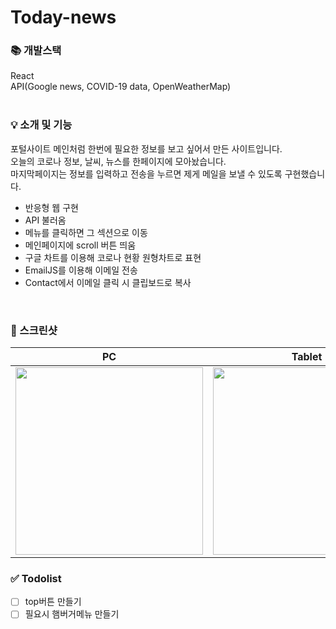 # Today-news

### **📚 개발스택**
React<br/>
API(Google news, COVID-19 data, OpenWeatherMap)
<br/>
<br/>

### **💡 소개 및 기능**
포털사이트 메인처럼 한번에 필요한 정보를 보고 싶어서 만든 사이트입니다.<br/>
오늘의 코로나 정보, 날씨, 뉴스를 한페이지에 모아놨습니다.<br/>
마지막페이지는 정보를 입력하고 전송을 누르면 제게 메일을 보낼 수 있도록 구현했습니다.<br/>

- 반응형 웹 구현
- API 불러옴
- 메뉴를 클릭하면 그 섹션으로 이동
- 메인페이지에 scroll 버튼 띄움
- 구글 차트를 이용해 코로나 현황 원형차트로 표현
- EmailJS를 이용해 이메일 전송
- Contact에서 이메일 클릭 시 클립보드로 복사
<br/>

### **📸 스크린샷**
|PC|Tablet|Mobile|
|:---:|:---:|:---:|
|<img src="https://imgur.com/gcTrx4K.png" width="300px"/>|<img src="https://imgur.com/uy4iQWB.png" width="300px"/>|<img src="https://imgur.com/awC8bvk.png" width="300px"/>|

### **✅ Todolist**
- [ ] top버튼 만들기
- [ ] 필요시 햄버거메뉴 만들기
